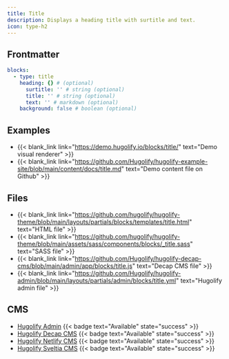```yaml
---
title: Title
description: Displays a heading title with surtitle and text.
icon: type-h2
---
```


## Frontmatter

```yml
blocks:
  - type: title
    heading: {} # (optional)
      surtitle: '' # string (optional)
      title: '' # string (optional)
      text: '' # markdown (optional)
    background: false # boolean (optional)
```

## Examples

- {{< blank_link link="https://demo.hugolify.io/blocks/title/" text="Demo visual renderer" >}}
- {{< blank_link link="https://github.com/Hugolify/hugolify-example-site/blob/main/content/docs/title.md" text="Demo content file on Github" >}}

## Files

- {{< blank_link link="https://github.com/hugolify/hugolify-theme/blob/main/layouts/partials/blocks/templates/title.html" text="HTML file" >}}
- {{< blank_link link="https://github.com/hugolify/hugolify-theme/blob/main/assets/sass/components/blocks/_title.sass" text="SASS file" >}}
- {{< blank_link link="https://github.com/Hugolify/hugolify-decap-cms/blob/main/admin/app/blocks/title.js" text="Decap CMS file" >}}
- {{< blank_link link="https://github.com/Hugolify/hugolify-admin/blob/main/layouts/partials/admin/blocks/title.yml" text="Hugolify admin file" >}}

## CMS

- [Hugolify Admin](/docs/cms/admin/) {{< badge text="Available" state="success" >}}
- [Hugolify Decap CMS](/docs/cms/decap-cms/) {{< badge text="Available" state="success" >}}
- [Hugolify Netlify CMS](/docs/cms/netlify-cms/) {{< badge text="Available" state="success" >}}
- [Hugolify Sveltia CMS](/docs/cms/sveltia-cms/) {{< badge text="Available" state="success" >}}
